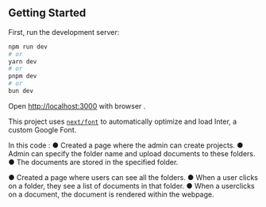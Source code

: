 
## Getting Started

First, run the development server:

```bash
npm run dev
# or
yarn dev
# or
pnpm dev
# or
bun dev
```

Open [http://localhost:3000](http://localhost:3000) with  browser .


This project uses [`next/font`](https://nextjs.org/docs/basic-features/font-optimization) to automatically optimize and load Inter, a custom Google Font.

In this code :
 ● Created a page where the admin can create projects.
 ● Admin can specify the folder name and upload documents to these folders.
 ● The documents are stored in the specified folder.

 ● Created a page where users can see all the folders.
 ● When a user clicks on a folder, they see a list of documents in that folder.
 ● When a userclicks on a document, the document is  rendered within the webpage.

 

 
